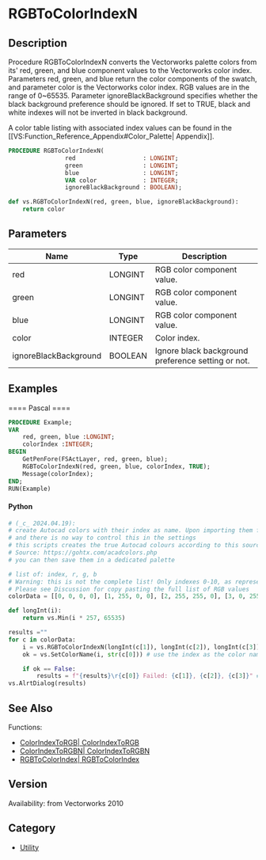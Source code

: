 # RGBToColorIndexN

## Description
Procedure RGBToColorIndexN converts the Vectorworks palette colors from its' red, green, and blue component values to the Vectorworks color index. Parameters red, green, and blue return the color components of the swatch, and parameter color is the Vectorworks color index. RGB values are in the range of 0~65535. Parameter ignoreBlackBackground specifies whether the black background preference should be ignored. If set to TRUE, black and white indexes will not be inverted in black background.

A color table listing with associated index values can be found in the [[VS:Function_Reference_Appendix#Color_Palette| Appendix]].

```pascal
PROCEDURE RGBToColorIndexN(
				red                   : LONGINT;
				green                 : LONGINT;
				blue                  : LONGINT;
				VAR color             : INTEGER;
				ignoreBlackBackground : BOOLEAN);
```

```python
def vs.RGBToColorIndexN(red, green, blue, ignoreBlackBackground):
    return color
```

## Parameters
|Name|Type|Description|
|---|---|---|
|red|LONGINT|RGB color component value.|
|green|LONGINT|RGB color component value.|
|blue|LONGINT|RGB color component value.|
|color|INTEGER|Color index.|
|ignoreBlackBackground|BOOLEAN|Ignore black background preference setting or not.|

## Examples
==== Pascal ====
```pascal
PROCEDURE Example;
VAR
	red, green, blue :LONGINT;
	colorIndex :INTEGER;
BEGIN
	GetPenFore(FSActLayer, red, green, blue);
	RGBToColorIndexN(red, green, blue, colorIndex, TRUE);
	Message(colorIndex);
END;
RUN(Example)
```
#### Python ####
```python
# (_c_ 2024.04.19):
# create Autocad colors with their index as name. Upon importing them from DWG, the colors have a slight shift compared to the original RGB values
# and there is no way to control this in the settings
# this scripts creates the true Autocad colours according to this source:
# Source: https://gohtx.com/acadcolors.php
# you can then save them in a dedicated palette

# list of: index, r, g, b
# Warning: this is not the complete list! Only indexes 0-10, as representation of the system
# Please see Discussion for copy pasting the full list of RGB values
colorData = [[0, 0, 0, 0], [1, 255, 0, 0], [2, 255, 255, 0], [3, 0, 255, 0], [4, 0, 255, 255], [5, 0, 0, 255], [6, 255, 0, 255], [7, 255, 255, 255], [8, 65, 65, 65], [9, 128, 128, 128], [10, 255, 0, 0]] 

def longInt(i):
	return vs.Min(i * 257, 65535)

results =""
for c in colorData:
	i = vs.RGBToColorIndexN(longInt(c[1]), longInt(c[2]), longInt(c[3]), True)
	ok = vs.SetColorName(i, str(c[0])) # use the index as the color name, this makes their usage later much easier

	if ok == False:
		results = f"{results}\r{c[0]} Failed: {c[1]}, {c[2]}, {c[3]}" # they fail if the color is already in the current doc
vs.AlrtDialog(results)
```

## See Also
Functions:
* [ColorIndexToRGB| ColorIndexToRGB](ColorIndexToRGB|%20ColorIndexToRGB.md)
* [ColorIndexToRGBN| ColorIndexToRGBN](ColorIndexToRGBN|%20ColorIndexToRGBN.md)
* [RGBToColorIndex| RGBToColorIndex](RGBToColorIndex|%20RGBToColorIndex.md)

## Version
Availability: from Vectorworks 2010

## Category
* [Utility](../Categories/Utility.md)
